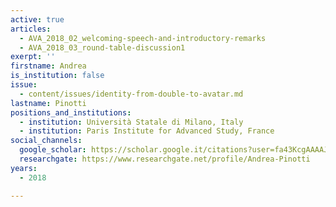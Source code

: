 ```yaml
---
active: true
articles:
  - AVA_2018_02_welcoming-speech-and-introductory-remarks
  - AVA_2018_03_round-table-discussion1
exerpt: ''
firstname: Andrea
is_institution: false
issue:
  - content/issues/identity-from-double-to-avatar.md
lastname: Pinotti
positions_and_institutions:
  - institution: Università Statale di Milano, Italy
  - institution: Paris Institute for Advanced Study, France
social_channels:
  google_scholar: https://scholar.google.it/citations?user=fa43KcgAAAAJ&hl=it
  researchgate: https://www.researchgate.net/profile/Andrea-Pinotti
years:
  - 2018

---
```

